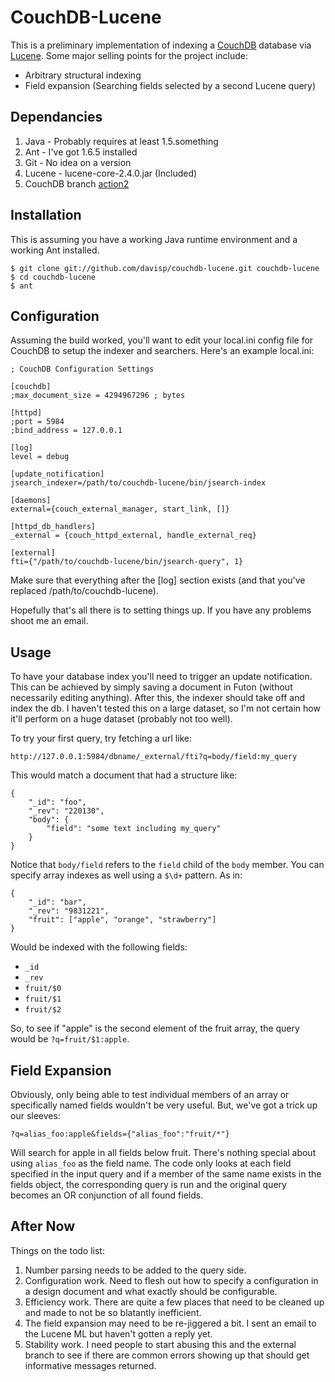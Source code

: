 
CouchDB-Lucene
==============

This is a preliminary implementation of indexing a [CouchDB][couchdb]
database via [Lucene][lucene]. Some major selling points for the project
include:

* Arbitrary structural indexing
* Field expansion (Searching fields selected by a second Lucene query)

Dependancies
------------

1. Java - Probably requires at least 1.5.something
1. Ant - I've got 1.6.5 installed
1. Git - No idea on a version
1. Lucene - lucene-core-2.4.0.jar (Included)
1. CouchDB branch [action2][action2]

Installation
------------

This is assuming you have a working Java runtime environment and a working
Ant installed.

    $ git clone git://github.com/davisp/couchdb-lucene.git couchdb-lucene
    $ cd couchdb-lucene
    $ ant

Configuration
-------------

Assuming the build worked, you'll want to edit your local.ini config file for
CouchDB to setup the indexer and searchers. Here's an example local.ini:

    ; CouchDB Configuration Settings
        
    [couchdb]
    ;max_document_size = 4294967296 ; bytes
    
    [httpd]
    ;port = 5984
    ;bind_address = 127.0.0.1
    
    [log]
    level = debug
    
    [update_notification]
    jsearch_indexer=/path/to/couchdb-lucene/bin/jsearch-index
    
    [daemons]
    external={couch_external_manager, start_link, []}
    
    [httpd_db_handlers]
    _external = {couch_httpd_external, handle_external_req}
    
    [external]
    fti={"/path/to/couchdb-lucene/bin/jsearch-query", 1}

Make sure that everything after the [log] section exists (and that you've
replaced /path/to/couchdb-lucene).

Hopefully that's all there is to setting things up. If you have any problems
shoot me an email.

Usage
-----

To have your database index you'll need to trigger an update notification.
This can be achieved by simply saving a document in Futon (without necessarily
editing anything). After this, the indexer should take off and index the db.
I haven't tested this on a large dataset, so I'm not certain how it'll perform
on a huge dataset (probably not too well).

To try your first query, try fetching a url like:

    http://127.0.0.1:5984/dbname/_external/fti?q=body/field:my_query

This would match a document that had a structure like:

    {
        "_id": "foo",
        "_rev": "220130",
        "body": {
            "field": "some text including my_query"
        }
    }

Notice that ``body/field`` refers to the ``field`` child of the ``body``
member. You can specify array indexes as well using a ``$\d+`` pattern. As in:

    {
        "_id": "bar",
        "_rev": "9831221",
        "fruit": ["apple", "orange", "strawberry"]
    }

Would be indexed with the following fields:

* ``_id``
* ``_rev``
* ``fruit/$0``
* ``fruit/$1``
* ``fruit/$2``

So, to see if "apple" is the second element of the fruit array, the query
would be ``?q=fruit/$1:apple``.

Field Expansion
---------------

Obviously, only being able to test individual members of an array or
specifically named fields wouldn't be very useful. But, we've got a trick up
our sleeves:

    ?q=alias_foo:apple&fields={"alias_foo":"fruit/*"}

Will search for apple in all fields below fruit. There's nothing special about
using ``alias_foo`` as the field name. The code only looks at each field
specified in the input query and if a member of the same name exists in the
fields object, the corresponding query is run and the original query becomes
an OR conjunction of all found fields.

After Now
---------

Things on the todo list:

1. Number parsing needs to be added to the query side.
1. Configuration work. Need to flesh out how to specify a configuration in a
design document and what exactly should be configurable.
1. Efficiency work. There are quite a few places that need to be cleaned up
and made to not be so blatantly inefficient.
1. The field expansion may need to be re-jiggered a bit. I sent an email to
the Lucene ML but haven't gotten a reply yet.
1. Stability work. I need people to start abusing this and the external branch
to see if there are common errors showing up that should get informative
messages returned.

[couchdb]: http://incubator.apache.org/couchdb/ "Apache CouchDB"
[lucene]: http://lucene.apache.org/java/docs/index.html "Java Lucene"
[action2]: http://github.com/jchris/couchdb/tree/action2 "CouchDB Action2 Branch"
